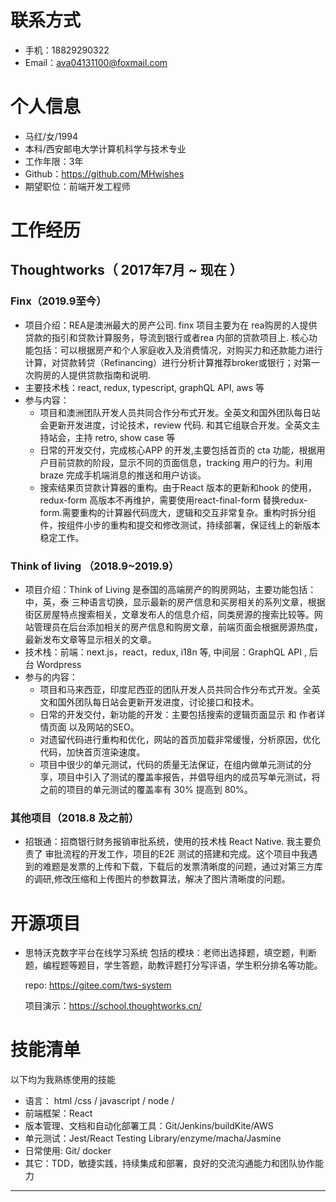 
# 联系方式
- 手机：18829290322
- Email：ava04131100@foxmail.com

# 个人信息

 - 马红/女/1994
 - 本科/西安邮电大学计算机科学与技术专业 
 - 工作年限：3年
 - Github：https://github.com/MHwishes
 - 期望职位：前端开发工程师

# 工作经历
## Thoughtworks（ 2017年7月 ~ 现在 ）

### Finx（2019.9至今）

+ 项目介绍：REA是澳洲最大的房产公司. finx 项目主要为在 rea购房的人提供贷款的指引和贷款计算服务，导流到银行或者rea 内部的贷款项目上. 核心功能包括：可以根据房产和个人家庭收入及消费情况，对购买力和还款能力进行计算，对贷款转贷（Refinancing）进行分析计算推荐broker或银行；对第一次购房的人提供贷款指南和说明.
+ 主要技术栈：react, redux, typescript, graphQL API, aws 等
+ 参与内容：
  + 项目和澳洲团队开发人员共同合作分布式开发。全英文和国外团队每日站会更新开发进度，讨论技术，review 代码. 和其它组联合开发。全英文主持站会，主持 retro, show case 等
  + 日常的开发交付，完成核心APP 的开发,主要包括首页的 cta 功能，根据用户目前贷款的阶段，显示不同的页面信息，tracking 用户的行为。利用braze 完成手机端消息的推送和用户访谈。
  + 搜索结果页贷款计算器的重构。由于React 版本的更新和hook 的使用，redux-form 高版本不再维护，需要使用react-final-form 替换redux-form.需要重构的计算器代码庞大，逻辑和交互非常复杂。重构时拆分组件，按组件小步的重构和提交和修改测试，持续部署，保证线上的新版本稳定工作。


###  Think of living （2018.9~2019.9）
+ 项目介绍：Think of Living 是泰国的高端房产的购房网站，主要功能包括：中，英，泰 三种语言切换，显示最新的房产信息和买房相关的系列文章，根据街区房屋特点搜索相关，文章发布人的信息介绍，同类房源的搜索比较等。网站管理员在后台添加相关的房产信息和购房文章，前端页面会根据房源热度，最新发布文章等显示相关的文章。
+ 技术栈：前端：next.js，react，redux, i18n 等, 中间层：GraphQL API  , 后台 Wordpress
+ 参与的内容：
  + 项目和马来西亚，印度尼西亚的团队开发人员共同合作分布式开发。全英文和国外团队每日站会更新开发进度，讨论接口和技术。
  + 日常的开发交付，新功能的开发：主要包括搜索的逻辑页面显示 和 作者详情页面 以及网站的SEO。
  + 对遗留代码进行重构和优化，网站的首页加载非常缓慢，分析原因，优化代码，加快首页渲染速度。
  + 项目中很少的单元测试，代码的质量无法保证，在组内做单元测试的分享，项目中引入了测试的覆盖率报告，并倡导组内的成员写单元测试，将之前的项目的单元测试的覆盖率有 30% 提高到 80%。


### 其他项目（2018.8 及之前）

+ 招银通：招商银行财务报销审批系统，使用的技术栈 React Native. 我主要负责了 审批流程的开发工作，项目的E2E 测试的搭建和完成。这个项目中我遇到的难题是发票的上传和下载，下载后的发票清晰度的问题，通过对第三方库的调研,修改压缩和上传图片的参数算法，解决了图片清晰度的问题。
  
# 开源项目

  - 思特沃克数字平台在线学习系统
    包括的模块：老师出选择题，填空题，判断题，编程题等题目，学生答题，助教评题打分写评语，学生积分排名等功能。
    
    repo: https://gitee.com/tws-system
    
    项目演示：https://school.thoughtworks.cn/
# 技能清单

以下均为我熟练使用的技能

- 语言： html /css / javascript / node /
- 前端框架：React
- 版本管理、文档和自动化部署工具：Git/Jenkins/buildKite/AWS
- 单元测试：Jest/React Testing Library/enzyme/macha/Jasmine      
- 日常使用: Git/ docker
- 其它：TDD，敏捷实践，持续集成和部署，良好的交流沟通能力和团队协作能力
---